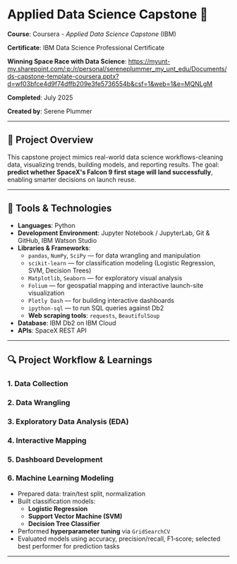 # Applied Data Science Capstone 🚀

**Course**: Coursera - *Applied Data Science Capstone* (IBM)

**Certificate**: IBM Data Science Professional Certificate

**Winning Space Race with Data Science**: https://myunt-my.sharepoint.com/:p:/r/personal/sereneplummer_my_unt_edu/Documents/ds-capstone-template-coursera.pptx?d=wf03bfce4d9f74dffb209e3fe5736554b&csf=1&web=1&e=MQNLgM

**Completed**: July 2025

**Created by**: Serene Plummer




----
## 🎯 Project Overview

This capstone project mimics real-world data science workflows-cleaning data, visualizing trends, building models, and reporting results. 
The goal: **predict whether SpaceX's Falcon 9 first stage will land successfully**, enabling smarter decisions on launch reuse. 

---
## 🧰 Tools & Technologies

- **Languages**: Python  
- **Development Environment**: Jupyter Notebook / JupyterLab, Git & GitHub, IBM Watson Studio  
- **Libraries & Frameworks**:
  - `pandas`, `NumPy`, `SciPy` — for data wrangling and manipulation  
  - `scikit-learn` — for classification modeling (Logistic Regression, SVM, Decision Trees)  
  - `Matplotlib`, `Seaborn` — for exploratory visual analysis  
  - `Folium` — for geospatial mapping and interactive launch-site visualization  
  - `Plotly Dash` — for building interactive dashboards  
  - `ipython-sql` — to run SQL queries against Db2  
  - **Web scraping tools**: `requests`, `BeautifulSoup`  
- **Database**: IBM Db2 on IBM Cloud  
- **APIs**: SpaceX REST API

---
## 🔍 Project Workflow & Learnings

### 1. **Data Collection**
### 2. **Data Wrangling**
### 3. **Exploratory Data Analysis (EDA)**
### 4. **Interactive Mapping**
### 5. **Dashboard Development**
### 6. **Machine Learning Modeling**
- Prepared data: train/test split, normalization  
- Built classification models:
  - **Logistic Regression**
  - **Support Vector Machine (SVM)**
  - **Decision Tree Classifier**
- Performed **hyperparameter tuning** via `GridSearchCV`  
- Evaluated models using accuracy, precision/recall, F1‑score; selected best performer for prediction tasks

---
